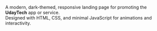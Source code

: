 A modern, dark-themed, responsive landing page for promoting the **UdayTech** app or service.  
Designed with HTML, CSS, and minimal JavaScript for animations and interactivity.